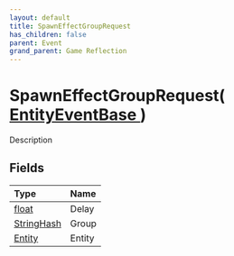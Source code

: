 ```yaml
---
layout: default
title: SpawnEffectGroupRequest
has_children: false
parent: Event
grand_parent: Game Reflection
---
```

# SpawnEffectGroupRequest( [ EntityEventBase ](/docs/game-reflection/events/entity_event_base) )
Description 

## Fields

| Type | Name |
|:-------------|:--------------|
| [float](/docs/game-reflection/components/float) | Delay |
| [StringHash](/docs/game-reflection/classes/string_hash) | Group |
| [Entity](/docs/game-reflection/classes/entity) | Entity |

